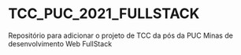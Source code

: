 # TCC_PUC_2021_FULLSTACK
Repositório para adicionar o projeto de TCC da pós da PUC Minas de desenvolvimento Web FullStack
